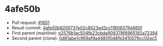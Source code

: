 # 4afe50b
- Pull request: [#1651](https://github.com/MarlinFirmware/Marlin/pull/1651)
- Result commit: [4afe50b9200737e02c8523ed3cc11809379d460f](https://github.com/MarlinFirmware/Marlin/commit/4afe50b9200737e02c8523ed3cc11809379d460f)
- First parent (mainline): [e2576b1ac504fb23cbda908378f8965192a72394](https://github.com/MarlinFirmware/Marlin/commit/e2576b1ac504fb23cbda908378f8965192a72394)
- Second parent (clone): [0d81abe1c969af9a4480f0d8fb3410079cc02ec5](https://github.com/MarlinFirmware/Marlin/commit/0d81abe1c969af9a4480f0d8fb3410079cc02ec5)
